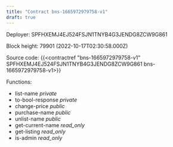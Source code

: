 ```yaml
---
title: "Contract bns-1665972979758-v1"
draft: true
---
```

Deployer: SPFHXEMJ4EJ524FSJN1TNYB4G3JENDG8ZCW9G861


 



Block height: 79901 (2022-10-17T02:30:58.000Z)

Source code: {{<contractref "bns-1665972979758-v1" SPFHXEMJ4EJ524FSJN1TNYB4G3JENDG8ZCW9G861 bns-1665972979758-v1>}}

Functions:

* list-name _private_
* to-bool-response _private_
* change-price _public_
* purchase-name _public_
* unlist-name _public_
* get-current-name _read_only_
* get-listing _read_only_
* is-admin _read_only_
